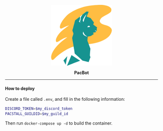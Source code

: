 </p>
<p align="center">
<a href="https://github.com/pacstall/pacbot"><img align="center" src="https://raw.githubusercontent.com/pacstall/website/master/client/public/pacstall.svg" alt="Pacstall Logo" width="200" height="200" loading="lazy"></a>
</p>
<p align="center"><b>PacBot</b></p>
</p>

---

#### How to deploy
Create a file called `.env`, and fill in the following information:
```bash
DISCORD_TOKEN=$my_discord_token
PACSTALL_GUILDID=$my_guild_id
```

Then run `docker-compose up -d` to build the container.

